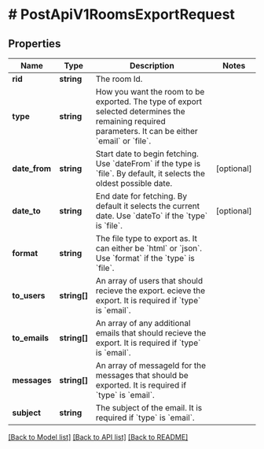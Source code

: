 # # PostApiV1RoomsExportRequest

## Properties

Name | Type | Description | Notes
------------ | ------------- | ------------- | -------------
**rid** | **string** | The room Id. |
**type** | **string** | How you want the room to be exported. The type of export selected determines the remaining required parameters. It can be either &#x60;email&#x60; or &#x60;file&#x60;. |
**date_from** | **string** | Start date to begin fetching. Use &#x60;dateFrom&#x60; if  the type is &#x60;file&#x60;. By default, it selects the oldest possible date. | [optional]
**date_to** | **string** | End date for fetching. By default it selects the current date. Use &#x60;dateTo&#x60; if  the &#x60;type&#x60; is  &#x60;file&#x60;. | [optional]
**format** | **string** | The file type to export as. It can either be &#x60;html&#x60; or &#x60;json&#x60;. Use &#x60;format&#x60; if  the &#x60;type&#x60; is  &#x60;file&#x60;. |
**to_users** | **string[]** | An array of users that should recieve the export. ecieve the export. It is required if &#x60;type&#x60; is &#x60;email&#x60;. |
**to_emails** | **string[]** | An array of any additional emails that should recieve the export. It is required if &#x60;type&#x60; is &#x60;email&#x60;. |
**messages** | **string[]** | An array of  messageId for  the messages that should be exported. It is required if &#x60;type&#x60; is &#x60;email&#x60;. |
**subject** | **string** | The subject of the email. It is required if &#x60;type&#x60; is &#x60;email&#x60;. |

[[Back to Model list]](../../README.md#models) [[Back to API list]](../../README.md#endpoints) [[Back to README]](../../README.md)
